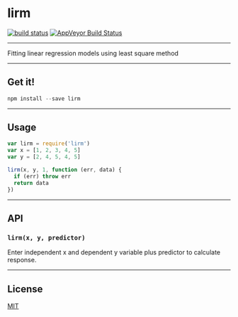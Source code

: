 # lirm

[![build status](http://img.shields.io/travis/Balou9/lirm.svg?style=flat)](http://travis-ci.org/Balou9/lirm) [![AppVeyor Build Status](https://ci.appveyor.com/api/projects/status/github/Balou9/lirm?branch=master&svg=true)](https://ci.appveyor.com/project/Balou9/lirm)

***

Fitting linear regression models using least square method

***

## Get it!

```js
npm install --save lirm
```

***

## Usage

```js
var lirm = require('lirm')
var x = [1, 2, 3, 4, 5]
var y = [2, 4, 5, 4, 5]

lirm(x, y, 1, function (err, data) {
  if (err) throw err
  return data
})
```

***

## API

### `lirm(x, y, predictor)`

Enter independent x and dependent y variable plus predictor to calculate response.  

***

## License

[MIT](./license.md)
